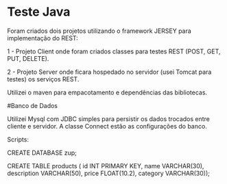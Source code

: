 # Teste Java

Foram criados dois projetos utilizando o framework JERSEY para implementação do REST:

  1 - Projeto Client onde foram criados classes para testes REST (POST, GET, PUT, DELETE).
  
  2 - Projeto Server onde ficara hospedado no servidor (usei Tomcat para testes) os serviços REST.
  
  Utilizei o maven para empacotamento e dependências das bibliotecas.
  

#Banco de Dados

Utilizei Mysql com JDBC simples para persistir os dados trocados entre cliente e servidor.
A classe Connect estão as configurações do banco.

Scripts:

CREATE DATABASE zup;

CREATE TABLE products ( id INT PRIMARY KEY, name VARCHAR(30), description VARCHAR(50), price FLOAT(10.2), category VARCHAR(30));







